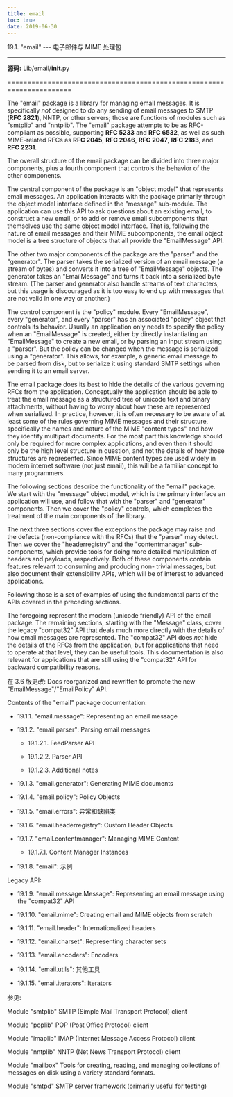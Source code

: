 ```yaml
---
title: email
toc: true
date: 2019-06-30
---
```

19.1. "email" --- 电子邮件与 MIME 处理包
****************************************

**源码:** Lib/email/__init__.py

======================================================================

The "email" package is a library for managing email messages.  It is
specifically *not* designed to do any sending of email messages to
SMTP (**RFC 2821**), NNTP, or other servers; those are functions of
modules such as "smtplib" and "nntplib".  The "email" package attempts
to be as RFC-compliant as possible, supporting **RFC 5233** and **RFC
6532**, as well as such MIME-related RFCs as **RFC 2045**, **RFC
2046**, **RFC 2047**, **RFC 2183**, and **RFC 2231**.

The overall structure of the email package can be divided into three
major components, plus a fourth component that controls the behavior
of the other components.

The central component of the package is an "object model" that
represents email messages.  An application interacts with the package
primarily through the object model interface defined in the "message"
sub-module.  The application can use this API to ask questions about
an existing email, to construct a new email, or to add or remove email
subcomponents that themselves use the same object model interface.
That is, following the nature of email messages and their MIME
subcomponents, the email object model is a tree structure of objects
that all provide the "EmailMessage" API.

The other two major components of the package are the "parser" and the
"generator".  The parser takes the serialized version of an email
message (a stream of bytes) and converts it into a tree of
"EmailMessage" objects.  The generator takes an "EmailMessage" and
turns it back into a serialized byte stream.  (The parser and
generator also handle streams of text characters, but this usage is
discouraged as it is too easy to end up with messages that are not
valid in one way or another.)

The control component is the "policy" module.  Every "EmailMessage",
every "generator", and every "parser" has an associated "policy"
object that controls its behavior.  Usually an application only needs
to specify the policy when an "EmailMessage" is created, either by
directly instantiating an "EmailMessage"  to create a new email, or by
parsing an input stream using a "parser".  But the policy can be
changed when the message is serialized using a "generator". This
allows, for example, a generic email message to be parsed from disk,
but to serialize it using standard SMTP settings when sending it to an
email server.

The email package does its best to hide the details of the various
governing RFCs from the application.  Conceptually the application
should be able to treat the email message as a structured tree of
unicode text and binary attachments, without having to worry about how
these are represented when serialized.  In practice, however, it is
often necessary to be aware of at least some of the rules governing
MIME messages and their structure, specifically the names and nature
of the MIME "content types" and how they identify multipart documents.
For the most part this knowledge should only be required for more
complex applications, and even then it should only be the high level
structure in question, and not the details of how those structures are
represented.  Since MIME content types are used widely in modern
internet software (not just email), this will be a familiar concept to
many programmers.

The following sections describe the functionality of the "email"
package. We start with the "message" object model, which is the
primary interface an application will use, and follow that with the
"parser" and "generator" components.  Then we cover the "policy"
controls, which completes the treatment of the main components of the
library.

The next three sections cover the exceptions the package may raise and
the defects (non-compliance with the RFCs) that the "parser" may
detect.  Then we cover the "headerregistry" and the "contentmanager"
sub-components, which provide tools for doing more detailed
manipulation of headers and payloads, respectively.  Both of these
components contain features relevant to consuming and producing non-
trivial messages, but also document their extensibility APIs, which
will be of interest to advanced applications.

Following those is a set of examples of using the fundamental parts of
the APIs covered in the preceding sections.

The foregoing represent the modern (unicode friendly) API of the email
package. The remaining sections, starting with the "Message" class,
cover the legacy "compat32" API that deals much more directly with the
details of how email messages are represented.  The "compat32" API
does *not* hide the details of the RFCs from the application, but for
applications that need to operate at that level, they can be useful
tools.  This documentation is also relevant for applications that are
still using the "compat32" API for backward compatibility reasons.

在 3.6 版更改: Docs reorganized and rewritten to promote the new
"EmailMessage"/"EmailPolicy" API.

Contents of the "email" package documentation:

* 19.1.1. "email.message": Representing an email message

* 19.1.2. "email.parser": Parsing email messages

  * 19.1.2.1. FeedParser API

  * 19.1.2.2. Parser API

  * 19.1.2.3. Additional notes

* 19.1.3. "email.generator": Generating MIME documents

* 19.1.4. "email.policy": Policy Objects

* 19.1.5. "email.errors": 异常和缺陷类

* 19.1.6. "email.headerregistry": Custom Header Objects

* 19.1.7. "email.contentmanager": Managing MIME Content

  * 19.1.7.1. Content Manager Instances

* 19.1.8. "email": 示例

Legacy API:

* 19.1.9. "email.message.Message": Representing an email message
  using the "compat32" API

* 19.1.10. "email.mime": Creating email and MIME objects from
  scratch

* 19.1.11. "email.header": Internationalized headers

* 19.1.12. "email.charset": Representing character sets

* 19.1.13. "email.encoders": Encoders

* 19.1.14. "email.utils": 其他工具

* 19.1.15. "email.iterators": Iterators

参见:

  Module "smtplib"
     SMTP (Simple Mail Transport Protocol) client

  Module "poplib"
     POP (Post Office Protocol) client

  Module "imaplib"
     IMAP (Internet Message Access Protocol) client

  Module "nntplib"
     NNTP (Net News Transport Protocol) client

  Module "mailbox"
     Tools for creating, reading, and managing collections of messages
     on disk using a variety standard formats.

  Module "smtpd"
     SMTP server framework (primarily useful for testing)
